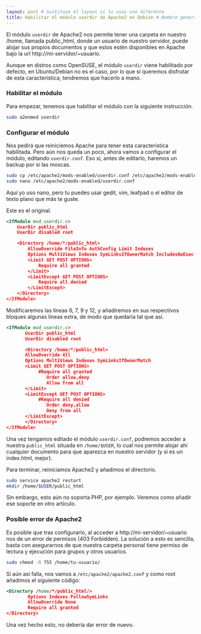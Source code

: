 ```yaml
---
layout: post # Sustituye el layout si lo usas uno diferente
title: Habilitar el módulo userdir de Apache2 en Debian # Nombre generado automáticamente
---
```


El módulo `userdir` de Apache2 nos permite tener una carpeta en nuestro /home, llamada public_html, donde un usuario de nuestro servidor, puede alojar sus propios documentos y que estos estén disponibles en Apache bajo la url http://mi-servidor/~usuario.

Aunque en distros como OpenSUSE, el módulo `userdir` viene habilitado por defecto, en Ubuntu/Debian no es el caso, por lo que si queremos disfrutar de esta característica, tendremos que hacerlo a mano.

### Habilitar el módulo

Para empezar, tenemos que habilitar el módulo con la siguiente instrucción.

```bash
sudo a2enmod userdir
```

### Configurar el módulo

Nos pedirá que reiniciemos Apache para tener esta característica habilitada. Pero aún nos queda un poco, ahora vamos a configurar el módulo, editando `userdir.conf`. Eso si, antes de editarlo, haremos un backup por si las moscas.

```bash
sudo cp /etc/apache2/mods-enabled/userdir.conf /etc/apache2/mods-enabled/userdir.conf.backup
sudo nano /etc/apache2/mods-enabled/userdir.conf
```

Aquí yo uso nano, pero tu puedes usar gedit, vim, leafpad o el editor de texto plano que más te guste.

Este es el original.

```xml
<IfModule mod_userdir.c>
    UserDir public_html
    UserDir disabled root

    <Directory /home/*/public_html>
        AllowOverride FileInfo AuthConfig Limit Indexes
        Options MultiViews Indexes SymLinksIfOwnerMatch IncludesNoExec
        <Limit GET POST OPTIONS>
            Require all granted
        </Limit>
        <LimitExcept GET POST OPTIONS>
            Require all denied
        </LimitExcept>
    </Directory>
</IfModule>
```
Modificaremos las líneas 6, 7, 9 y 12, y añadiremos en sus respectivos bloques algunas líneas extra, de modo que quedaría tal que así.

 ```xml
<IfModule mod_userdir.c>
        UserDir public_html
        UserDir disabled root

        <Directory /home/*/public_html>
        AllowOverride All
        Options MultiViews Indexes SymLinksIfOwnerMatch
        <Limit GET POST OPTIONS>
             #Require all granted
                Order allow,deny
                Allow from all
        </Limit>
        <LimitExcept GET POST OPTIONS>
             #Require all denied
                Order deny,allow
                Deny from all
        </LimitExcept>
        </Directory>
</IfModule>
```

Una vez tengamos editado el módulo `userdir.conf`, podremos acceder a nuestra `public_html` situada en `/home/$USER`, lo cual nos permite alojar ahí cualquier documento para que aparezca en nuestro servidor (y si es un index.html, mejor).

Para terminar, reiniciamos Apache2 y añadimos el directorio.

```bash
sudo service apache2 restart
mkdir /home/$USER/public_html
```
Sin embargo, esto aún no soporta PHP, por ejemplo. Veremos como añadir ese soporte en otro artículo.

### Posible error de Apache2

Es posible que tras configurarlo, al acceder a http://mi-servidor/~usuario nos de un error de permisos (403 Forbidden). La solución a esto es sencilla, basta con asegurarnos de que nuestra carpeta personal tiene permiso de lectura y ejecución para grupos y otros usuarios.

```bash
sudo chmod -R 755 /home/tu-usuario/
```

Si aún así falla, nos vamos a `/etc/apache2/apache2.conf` y como root añadimos el siguiente código:

```xml
<Directory /home/*/public_html/>
        Options Indexes FollowSymLinks
        AllowOverride None
        Require all granted
</Directory>
```

Una vez hecho esto, no debería dar error de nuevo.
